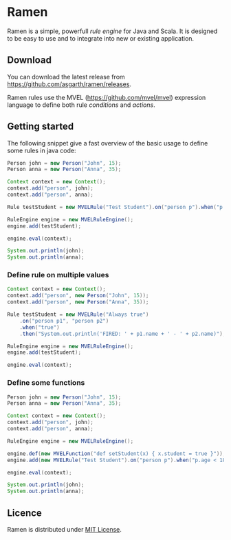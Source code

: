 # Ramen
Ramen is a simple, powerfull _rule engine_ for Java and Scala. It is designed to be easy to use and to integrate into new or existing application.

## Download

You can download the latest release from https://github.com/asgarth/ramen/releases.

Ramen rules use the MVEL (https://github.com/mvel/mvel) expression language to define both rule _conditions_ and _actions_.

## Getting started

The following snippet give a fast overview of the basic usage to define some rules in java code:

``` java
Person john = new Person("John", 15);
Person anna = new Person("Anna", 35);

Context context = new Context();
context.add("person", john);
context.add("person", anna);

Rule testStudent = new MVELRule("Test Student").on("person p").when("p.age < 18").then("p.student = true");

RuleEngine engine = new MVELRuleEngine();
engine.add(testStudent);

engine.eval(context);

System.out.println(john);
System.out.println(anna);
```

### Define rule on multiple values

``` java
Context context = new Context();
context.add("person", new Person("John", 15));
context.add("person", new Person("Anna", 35));

Rule testStudent = new MVELRule("Always true")
    .on("person p1", "person p2")
    .when("true")
    .then("System.out.println('FIRED: ' + p1.name + ' - ' + p2.name)");

RuleEngine engine = new MVELRuleEngine();
engine.add(testStudent);

engine.eval(context);
```

### Define some functions

``` java
Person john = new Person("John", 15);
Person anna = new Person("Anna", 35);

Context context = new Context();
context.add("person", john);
context.add("person", anna);

RuleEngine engine = new MVELRuleEngine();

engine.def(new MVELFunction("def setStudent(x) { x.student = true }"));
engine.add(new MVELRule("Test Student").on("person p").when("p.age < 18").then("setStudent(p)"));

engine.eval(context);

System.out.println(john);
System.out.println(anna);
```

## Licence

Ramen is distributed under [MIT License](http://en.wikipedia.org/wiki/MIT_License).
